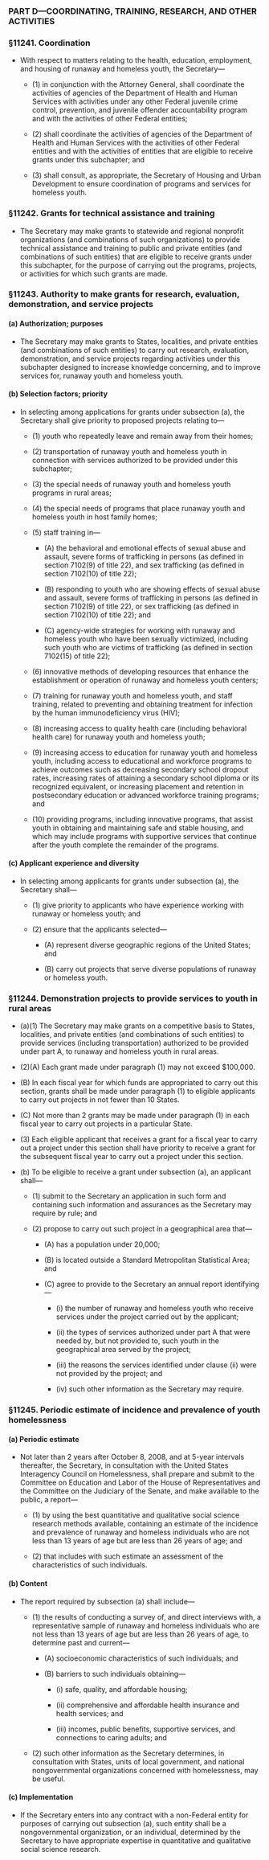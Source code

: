 ### PART D—COORDINATING, TRAINING, RESEARCH, AND OTHER ACTIVITIES

### §11241. Coordination
* With respect to matters relating to the health, education, employment, and housing of runaway and homeless youth, the Secretary—

  * (1) in conjunction with the Attorney General, shall coordinate the activities of agencies of the Department of Health and Human Services with activities under any other Federal juvenile crime control, prevention, and juvenile offender accountability program and with the activities of other Federal entities;

  * (2) shall coordinate the activities of agencies of the Department of Health and Human Services with the activities of other Federal entities and with the activities of entities that are eligible to receive grants under this subchapter; and

  * (3) shall consult, as appropriate, the Secretary of Housing and Urban Development to ensure coordination of programs and services for homeless youth.

### §11242. Grants for technical assistance and training
* The Secretary may make grants to statewide and regional nonprofit organizations (and combinations of such organizations) to provide technical assistance and training to public and private entities (and combinations of such entities) that are eligible to receive grants under this subchapter, for the purpose of carrying out the programs, projects, or activities for which such grants are made.

### §11243. Authority to make grants for research, evaluation, demonstration, and service projects
#### (a) Authorization; purposes
* The Secretary may make grants to States, localities, and private entities (and combinations of such entities) to carry out research, evaluation, demonstration, and service projects regarding activities under this subchapter designed to increase knowledge concerning, and to improve services for, runaway youth and homeless youth.

#### (b) Selection factors; priority
* In selecting among applications for grants under subsection (a), the Secretary shall give priority to proposed projects relating to—

  * (1) youth who repeatedly leave and remain away from their homes;

  * (2) transportation of runaway youth and homeless youth in connection with services authorized to be provided under this subchapter;

  * (3) the special needs of runaway youth and homeless youth programs in rural areas;

  * (4) the special needs of programs that place runaway youth and homeless youth in host family homes;

  * (5) staff training in—

    * (A) the behavioral and emotional effects of sexual abuse and assault, severe forms of trafficking in persons (as defined in section 7102(9) of title 22), and sex trafficking (as defined in section 7102(10) of title 22);

    * (B) responding to youth who are showing effects of sexual abuse and assault, severe forms of trafficking in persons (as defined in section 7102(9) of title 22), or sex trafficking (as defined in section 7102(10) of title 22); and

    * (C) agency-wide strategies for working with runaway and homeless youth who have been sexually victimized, including such youth who are victims of trafficking (as defined in section 7102(15) of title 22);


  * (6) innovative methods of developing resources that enhance the establishment or operation of runaway and homeless youth centers;

  * (7) training for runaway youth and homeless youth, and staff training, related to preventing and obtaining treatment for infection by the human immunodeficiency virus (HIV);

  * (8) increasing access to quality health care (including behavioral health care) for runaway youth and homeless youth;

  * (9) increasing access to education for runaway youth and homeless youth, including access to educational and workforce programs to achieve outcomes such as decreasing secondary school dropout rates, increasing rates of attaining a secondary school diploma or its recognized equivalent, or increasing placement and retention in postsecondary education or advanced workforce training programs; and

  * (10) providing programs, including innovative programs, that assist youth in obtaining and maintaining safe and stable housing, and which may include programs with supportive services that continue after the youth complete the remainder of the programs.

#### (c) Applicant experience and diversity
* In selecting among applicants for grants under subsection (a), the Secretary shall—

  * (1) give priority to applicants who have experience working with runaway or homeless youth; and

  * (2) ensure that the applicants selected—

    * (A) represent diverse geographic regions of the United States; and

    * (B) carry out projects that serve diverse populations of runaway or homeless youth.

### §11244. Demonstration projects to provide services to youth in rural areas
* (a)(1) The Secretary may make grants on a competitive basis to States, localities, and private entities (and combinations of such entities) to provide services (including transportation) authorized to be provided under part A, to runaway and homeless youth in rural areas.

* (2)(A) Each grant made under paragraph (1) may not exceed $100,000.

* (B) In each fiscal year for which funds are appropriated to carry out this section, grants shall be made under paragraph (1) to eligible applicants to carry out projects in not fewer than 10 States.

* (C) Not more than 2 grants may be made under paragraph (1) in each fiscal year to carry out projects in a particular State.

* (3) Each eligible applicant that receives a grant for a fiscal year to carry out a project under this section shall have priority to receive a grant for the subsequent fiscal year to carry out a project under this section.

* (b) To be eligible to receive a grant under subsection (a), an applicant shall—

  * (1) submit to the Secretary an application in such form and containing such information and assurances as the Secretary may require by rule; and

  * (2) propose to carry out such project in a geographical area that—

    * (A) has a population under 20,000;

    * (B) is located outside a Standard Metropolitan Statistical Area; and

    * (C) agree to provide to the Secretary an annual report identifying—

      * (i) the number of runaway and homeless youth who receive services under the project carried out by the applicant;

      * (ii) the types of services authorized under part A that were needed by, but not provided to, such youth in the geographical area served by the project;

      * (iii) the reasons the services identified under clause (ii) were not provided by the project; and

      * (iv) such other information as the Secretary may require.

### §11245. Periodic estimate of incidence and prevalence of youth homelessness
#### (a) Periodic estimate
* Not later than 2 years after October 8, 2008, and at 5-year intervals thereafter, the Secretary, in consultation with the United States Interagency Council on Homelessness, shall prepare and submit to the Committee on Education and Labor of the House of Representatives and the Committee on the Judiciary of the Senate, and make available to the public, a report—

  * (1) by using the best quantitative and qualitative social science research methods available, containing an estimate of the incidence and prevalence of runaway and homeless individuals who are not less than 13 years of age but are less than 26 years of age; and

  * (2) that includes with such estimate an assessment of the characteristics of such individuals.

#### (b) Content
* The report required by subsection (a) shall include—

  * (1) the results of conducting a survey of, and direct interviews with, a representative sample of runaway and homeless individuals who are not less than 13 years of age but are less than 26 years of age, to determine past and current—

    * (A) socioeconomic characteristics of such individuals; and

    * (B) barriers to such individuals obtaining—

      * (i) safe, quality, and affordable housing;

      * (ii) comprehensive and affordable health insurance and health services; and

      * (iii) incomes, public benefits, supportive services, and connections to caring adults; and


  * (2) such other information as the Secretary determines, in consultation with States, units of local government, and national nongovernmental organizations concerned with homelessness, may be useful.

#### (c) Implementation
* If the Secretary enters into any contract with a non-Federal entity for purposes of carrying out subsection (a), such entity shall be a nongovernmental organization, or an individual, determined by the Secretary to have appropriate expertise in quantitative and qualitative social science research.